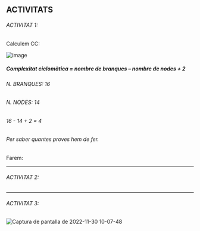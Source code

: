 ## ACTIVITATS

###### ACTIVITAT 1:

Calculem CC:

![image](https://user-images.githubusercontent.com/113586105/204755853-198767a8-174a-418b-a46e-b877ae8cc2e0.png)

##### Complexitat ciclomàtica = nombre de branques – nombre de nodes + 2

###### N. BRANQUES: 16

###### N. NODES: 14

###### 16 - 14 + 2 = 4

###### Per saber quantes proves hem de fer.

Farem:

-----------------------------------------------------------------------------------------------------------------------------------------------------------

###### ACTIVITAT 2:

-----------------------------------------------------------------------------------------------------------------------------------------------------------

###### ACTIVITAT 3:

![Captura de pantalla de 2022-11-30 10-07-48](https://user-images.githubusercontent.com/113586105/204754044-e49aee8b-3056-4209-a62a-6ce55e05b2ea.png)

